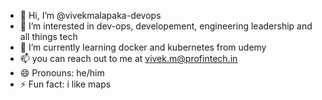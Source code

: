 - 👋 Hi, I’m @vivekmalapaka-devops
- 👀 I’m interested in dev-ops, developement, engineering leadership and all things tech
- 🌱 I’m currently learning docker and kubernetes from udemy
- 📫 you can reach out to me at vivek.m@profintech.in
- 😄 Pronouns: he/him
- ⚡ Fun fact: i like maps

<!---
vivekmalapaka-devops/vivekmalapaka-devops is a ✨ special ✨ repository because its `README.md` (this file) appears on your GitHub profile.
You can click the Preview link to take a look at your changes.
--->
